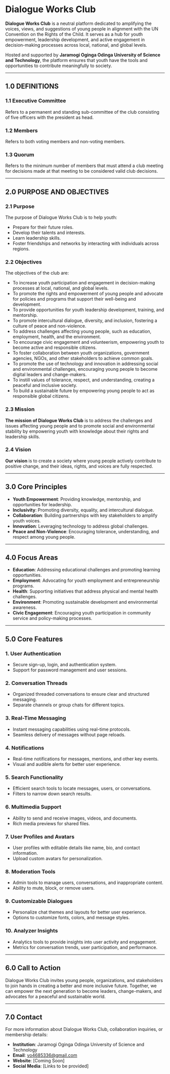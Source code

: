 # Dialogue Works Club  

**Dialogue Works Club** is a neutral platform dedicated to amplifying the voices, views, and suggestions of young people in alignment with the UN Convention on the Rights of the Child. It serves as a hub for youth empowerment, leadership development, and active engagement in decision-making processes across local, national, and global levels.  

Hosted and supported by **Jaramogi Oginga Odinga University of Science and Technology**, the platform ensures that youth have the tools and opportunities to contribute meaningfully to society.

---

## 1.0 DEFINITIONS  

### 1.1 Executive Committee  
Refers to a permanent and standing sub-committee of the club consisting of five officers with the president as head.  

### 1.2 Members  
Refers to both voting members and non-voting members.  

### 1.3 Quorum  
Refers to the minimum number of members that must attend a club meeting for decisions made at that meeting to be considered valid club decisions.  

---

## 2.0 PURPOSE AND OBJECTIVES  

### 2.1 Purpose  
The purpose of Dialogue Works Club is to help youth:  
- Prepare for their future roles.  
- Develop their talents and interests.  
- Learn leadership skills.  
- Foster friendships and networks by interacting with individuals across regions.  

### 2.2 Objectives  
The objectives of the club are:  
- To increase youth participation and engagement in decision-making processes at local, national, and global levels.  
- To promote the rights and empowerment of young people and advocate for policies and programs that support their well-being and development.  
- To provide opportunities for youth leadership development, training, and mentorship.  
- To promote intercultural dialogue, diversity, and inclusion, fostering a culture of peace and non-violence.  
- To address challenges affecting young people, such as education, employment, health, and the environment.  
- To encourage civic engagement and volunteerism, empowering youth to become active and responsible citizens.  
- To foster collaboration between youth organizations, government agencies, NGOs, and other stakeholders to achieve common goals.  
- To promote the use of technology and innovation in addressing social and environmental challenges, encouraging young people to become digital leaders and change-makers.  
- To instill values of tolerance, respect, and understanding, creating a peaceful and inclusive society.  
- To build a sustainable future by empowering young people to act as responsible global citizens.  

### 2.3 Mission  
**The mission of Dialogue Works Club** is to address the challenges and issues affecting young people and to promote social and environmental stability by empowering youth with knowledge about their rights and leadership skills.  

### 2.4 Vision  
**Our vision** is to create a society where young people actively contribute to positive change, and their ideas, rights, and voices are fully respected.  

---

## 3.0 Core Principles  
- **Youth Empowerment**: Providing knowledge, mentorship, and opportunities for leadership.  
- **Inclusivity**: Promoting diversity, equality, and intercultural dialogue.  
- **Collaboration**: Building partnerships with key stakeholders to amplify youth voices.  
- **Innovation**: Leveraging technology to address global challenges.  
- **Peace and Non-Violence**: Encouraging tolerance, understanding, and respect among young people.  

---

## 4.0 Focus Areas  
- **Education**: Addressing educational challenges and promoting learning opportunities.  
- **Employment**: Advocating for youth employment and entrepreneurship programs.  
- **Health**: Supporting initiatives that address physical and mental health challenges.  
- **Environment**: Promoting sustainable development and environmental awareness.  
- **Civic Engagement**: Encouraging youth participation in community service and policy-making processes.  

---

## 5.0 Core Features  

### 1. User Authentication  
- Secure sign-up, login, and authentication system.  
- Support for password management and user sessions.  

### 2. Conversation Threads  
- Organized threaded conversations to ensure clear and structured messaging.  
- Separate channels or group chats for different topics.  

### 3. Real-Time Messaging  
- Instant messaging capabilities using real-time protocols.  
- Seamless delivery of messages without page reloads.  

### 4. Notifications  
- Real-time notifications for messages, mentions, and other key events.  
- Visual and audible alerts for better user experience.  

### 5. Search Functionality  
- Efficient search tools to locate messages, users, or conversations.  
- Filters to narrow down search results.  

### 6. Multimedia Support  
- Ability to send and receive images, videos, and documents.  
- Rich media previews for shared files.  

### 7. User Profiles and Avatars  
- User profiles with editable details like name, bio, and contact information.  
- Upload custom avatars for personalization.  

### 8. Moderation Tools  
- Admin tools to manage users, conversations, and inappropriate content.  
- Ability to mute, block, or remove users.  

### 9. Customizable Dialogues  
- Personalize chat themes and layouts for better user experience.  
- Options to customize fonts, colors, and message styles.  

### 10. Analyzer Insights  
- Analytics tools to provide insights into user activity and engagement.  
- Metrics for conversation trends, user participation, and performance.  

---

## 6.0 Call to Action  

Dialogue Works Club invites young people, organizations, and stakeholders to join hands in creating a better and more inclusive future. Together, we can empower the next generation to become leaders, change-makers, and advocates for a peaceful and sustainable world.  

---

## 7.0 Contact  

For more information about Dialogue Works Club, collaboration inquiries, or membership details:  

- **Institution**: Jaramogi Oginga Odinga University of Science and Technology  
- **Email**: vo4685336@gmail.com
- **Website**: [Coming Soon]  
- **Social Media**: [Links to be provided]  

